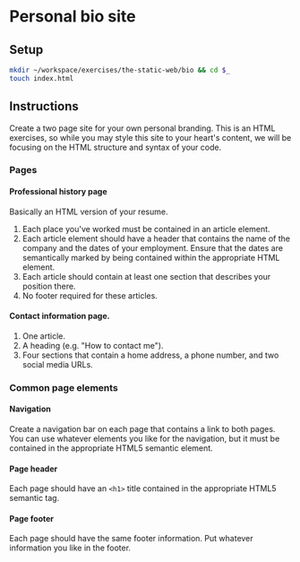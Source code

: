 # Personal bio site

## Setup

```bash
mkdir ~/workspace/exercises/the-static-web/bio && cd $_
touch index.html
```

## Instructions

Create a two page site for your own personal branding. This is an HTML exercises, so while you may style this site to your heart's content, we will be focusing on the HTML structure and syntax of your code.

### Pages

#### Professional history page

Basically an HTML version of your resume.

1. Each place you've worked must be contained in an article element.
1. Each article element should have a header that contains the name of the company and the dates of your employment. Ensure that the dates are semantically marked by being contained within the appropriate HTML element.
1. Each article should contain at least one section that describes your position there.
1. No footer required for these articles.

#### Contact information page.

1. One article.
1. A heading (e.g. "How to contact me").
1. Four sections that contain a home address, a phone number, and two social media URLs.

### Common page elements

#### Navigation

Create a navigation bar on each page that contains a link to both pages. You can use whatever elements you like for the navigation, but it must be contained in the appropriate HTML5 semantic element.

#### Page header

Each page should have an `<h1>` title contained in the appropriate HTML5 semantic tag.

#### Page footer

Each page should have the same footer information. Put whatever information you like in the footer.
